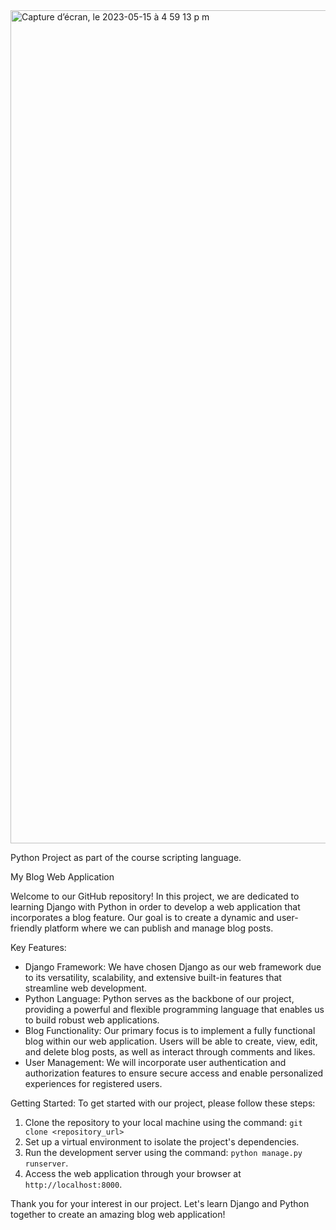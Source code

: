 <img width="1333" alt="Capture d’écran, le 2023-05-15 à 4 59 13 p m" src="https://github.com/JeanMichelBB/My_Django_blog/assets/107640908/5b637115-c494-4615-b2dd-333c8d73c684">


Python Project as part of the course scripting language. 

My Blog Web Application

Welcome to our GitHub repository! In this project, we are dedicated to learning Django with Python in order to develop a web application that incorporates a blog feature. Our goal is to create a dynamic and user-friendly platform where we can publish and manage blog posts.

Key Features:
- Django Framework: We have chosen Django as our web framework due to its versatility, scalability, and extensive built-in features that streamline web development.
- Python Language: Python serves as the backbone of our project, providing a powerful and flexible programming language that enables us to build robust web applications.
- Blog Functionality: Our primary focus is to implement a fully functional blog within our web application. Users will be able to create, view, edit, and delete blog posts, as well as interact through comments and likes.
- User Management: We will incorporate user authentication and authorization features to ensure secure access and enable personalized experiences for registered users.

Getting Started:
To get started with our project, please follow these steps:
1. Clone the repository to your local machine using the command: `git clone <repository_url>`
2. Set up a virtual environment to isolate the project's dependencies.
3. Run the development server using the command: `python manage.py runserver`.
4. Access the web application through your browser at `http://localhost:8000`.

Thank you for your interest in our project. Let's learn Django and Python together to create an amazing blog web application!
